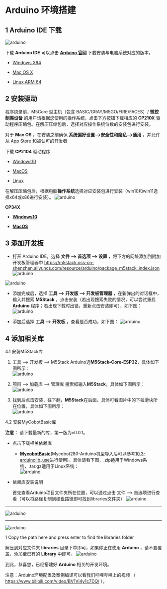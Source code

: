 # Arduino 环境搭建

## 1 **Arduino IDE** 下载
![arduino](../../../resources/3-FunctionsAndApplications/6.developmentGuide/Arduino/build/10-1-1-001.jpg)

下载 **Arduino IDE** 可以点击 [**Arduino 官网**](https://www.arduino.cc/en/software) 下载安装与电脑系统对应的版本。

- [Windows X64](https://downloads.arduino.cc/arduino-1.8.16-windows.exe)
  
- [Mac OS X](https://downloads.arduino.cc/arduino-1.8.16-macosx.zip)
  
- [Linux ARM 64](https://downloads.arduino.cc/arduino-1.8.16-linuxaarch64.tar.xz)

## 2 安装驱动

程序烧录前，M5Core 型主机（包含 BASIC/GRAY/M5GO/FIRE/FACES）/ **微控制类设备** 的用户请根据您使用的操作系统，点击下方按钮下载相应的 **CP210X** 驱动程序压缩包。在解压压缩包后，选择对应操作系统位数的安装包进行安装。

对于 **Mac OS** ，在安装之前确保 **系统偏好设置-->安全性和隐私-->通用** ，并允许从 App Store 和被认可的开发者

下载 **CP2104** 驱动程序

* [Windows10](https://m5stack.oss-cn-shenzhen.aliyuncs.com/resource/drivers/CP210x_VCP_Windows.zip)

* [MacOS](https://m5stack.oss-cn-shenzhen.aliyuncs.com/resource/drivers/CP210x_VCP_MacOS.zip)

* [Linux](https://m5stack.oss-cn-shenzhen.aliyuncs.com/resource/drivers/CP210x_VCP_Linux.zip)

在解压压缩包后，根据电脑**操作系统**选择对应安装包进行安装（win10和win11选择x64或x86进行安装）。
![arduino](../../../resources/3-FunctionsAndApplications/6.developmentGuide/Arduino/build/10-1-2-001.png)

  **CP34X**

  - [ **Windows10** ](https://download.elephantrobotics.com/software/drivers/CH9102_VCP_SER_Windows.exe)
  
  - [ **MacOS** ](https://download.elephantrobotics.com/software/drivers/CH9102_VCP_MacOS.zip)
## 3 添加开发板

* 打开 Arduino IDE，选择 **文件 --> 首选项 --> 设置** ，将下方的网址添加到附加开发板管理器中
  https://m5stack.oss-cn-shenzhen.aliyuncs.com/resource/arduino/package_m5stack_index.json
  ![arduino](../../../resources/3-FunctionsAndApplications/6.developmentGuide/Arduino/build/10-1-3-001.png)

![arduino](../../../resources/3-FunctionsAndApplications/6.developmentGuide/Arduino/build/10-1-3-002.png)

* 添加完成后，选择 **工具 --> 开发版 --> 开发板管理器** ，在新弹出的对话框中，输入并搜索 **M5Stack** ，点击安装（若出现搜索失败的情况，可以尝试重启 **Arduino** 程序；若出现下载时出错，重新点击安装即可），如下图：
![arduino](../../../resources/3-FunctionsAndApplications/6.developmentGuide/Arduino/build/10-1-3-003.png)

* 添加后选择 **工具 --> 开发板** ，查看是否成功，如下图：
![arduino](../../../resources/3-FunctionsAndApplications/6.developmentGuide/Arduino/build/10-1-3-004.png)

## 4 添加相关库
  4.1 安装M5Stack库<br>
  1. 工具 --> 开发板 --> M5Stack Arduino选**M5Stack-Core-ESP32**，具体如下图所示：<br>
![arduino](../../../resources/3-FunctionsAndApplications/6.developmentGuide/Arduino/build/10-1-4.1-001.png)

  2. 项目 --> 加载库 --> 管理库 搜索框输入**M5Stack**，具体如下图所示：<br>
![arduino](../../../resources/3-FunctionsAndApplications/6.developmentGuide/Arduino/build/10-1-4.1-002.png)

  3. 找到后点击安装，往下翻，**M5Stack**在后面，具体可看图片中的下拉滑块所在位置，具体如下图所示：<br>
![arduino](../../../resources/3-FunctionsAndApplications/6.developmentGuide/Arduino/build/10-1-4.1-003.png)

  4.2 安装MyCobotBasic库<br>

  **注意：** 请下载最新的库，第一版为v0.0.1。

  * 点击下载相关依赖库
    - [**MycobotBasic**](https://github.com/elephantrobotics/MyCobotBasic/tags)(Mycobot280-Arduino机型导入后可以参考[10.3-arduinolib_use](10.3-arduinolib_use.md)进行使用)。具体请看下图，.zip适用于Windows系统，.tar.gz适用于Linux系统：<br>
    ![arduino](../../../resources/3-FunctionsAndApplications/6.developmentGuide/Arduino/build/10-1-4.2-001.png)

  * 依赖库安装说明
    
    首先查看Arduino项目文件夹所在位置，可以通过点击 文件 --> 首选项进行查看（可以将路径复制到硬盘路径即可找到libraries文件夹）
    ![arduino](../../../resources/3-FunctionsAndApplications/6.developmentGuide/Arduino/build/10-1-4.2-002.png)
    
---
![arduino](../../../resources/3-FunctionsAndApplications/6.developmentGuide/Arduino/build/10-1-4.2-003.png)

---
![arduino](../../../resources/3-FunctionsAndApplications/6.developmentGuide/Arduino/build/10-1-4.2-004.jpg)

1 Copy the path here and press enter to find the libraries folder

   解压到对应文件夹 **libraries** 目录下中即可，如果你正在使用 **Arduino** ，请不要覆盖，添加至已有的 **Library** 中即可。
![arduino](../../../resources/3-FunctionsAndApplications/6.developmentGuide/Arduino/build/10-1-4.2-005.png)

  到此，恭喜您，已经搭建好 **Arduino** 相关的开发环境。

注意：Arduino环境配置及案例编译可以看我们哔哩哔哩上的视频 （ https://www.bilibili.com/video/BV1Vi4y1c7DQ/ ）。



